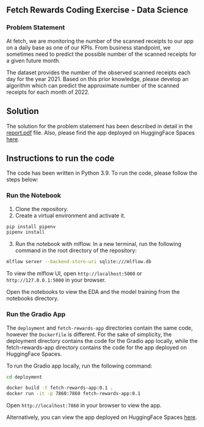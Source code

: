 ## Fetch Rewards Coding Exercise - Data Science

### Problem Statement

At fetch, we are monitoring the number of the scanned receipts to our app on a daily base as one of our KPIs. From business standpoint, we sometimes need to predict the possible number of the scanned receipts for a given future month.

The dataset provides the number of the observed scanned receipts each day for the year 2021. Based on this prior knowledge, please develop an algorithm which can predict the approximate number of the scanned receipts for each month of 2022.

## Solution

The solution for the problem statement has been described in detail in the [report.pdf](https://www.github.com/sagar118/) file. Also, please find the app deployed on HuggingFace Spaces [here](https://huggingface.co/spaces/sagar-thacker/fetch-rewards-application).

## Instructions to run the code

The code has been written in Python 3.9. To run the code, please follow the steps below:

### Run the Notebook

1. Clone the repository.
2. Create a virtual environment and activate it.

```bash
pip install pipenv
pipenv install
```

3. Run the notebook with mlflow. In a new terminal, run the following command in the root directory of the repository:

```bash
mlflow server --backend-store-uri sqlite:///mlflow.db
```

To view the mlflow UI, open `http://localhost:5000` or `http://127.0.0.1:5000` in your browser.

Open the notebooks to view the EDA and the model training from the notebooks directory.

### Run the Gradio App

The `deployment` and `fetch-rewards-app` directories contain the same code, however the `Dockerfile` is different. For the sake of simplicity, the deployment directory contains the code for the Gradio app locally, while the fetch-rewards-app directory contains the code for the app deployed on HuggingFace Spaces.

To run the Gradio app locally, run the following command:

```bash
cd deployment

docker build -t fetch-rewards-app:0.1 .
docker run -it -p 7860:7860 fetch-rewards-app:0.1
```

Open `http://localhost:7860` in your browser to view the app.

Alternatively, you can view the app deployed on HuggingFace Spaces [here](https://huggingface.co/spaces/sagar-thacker/fetch-rewards-application).


